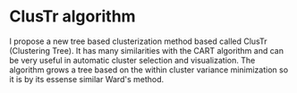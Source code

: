 # ClusTr algorithm
I propose a new tree based clusterization method based called ClusTr (Clustering Tree). It has many similarities with the CART algorithm and can be very useful in automatic cluster selection and visualization. The algorithm grows a tree based on the within cluster variance minimization so it is by its essense similar Ward's method.
